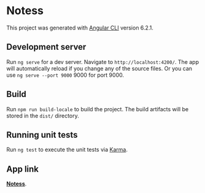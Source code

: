 # Notess

This project was generated with [Angular CLI](https://github.com/angular/angular-cli) version 6.2.1.

## Development server

Run `ng serve` for a dev server. Navigate to `http://localhost:4200/`. The app will automatically reload if you change any of the source files. Or you can use `ng serve --port 9000` 9000 for port 9000. 

## Build

Run `npm run build-locale` to build the project. The build artifacts will be stored in the `dist/` directory.

## Running unit tests

Run `ng test` to execute the unit tests via [Karma](https://karma-runner.github.io).

## App link

**[Notess](https://bsc-app-0001.firebaseapp.com/en/)**.
